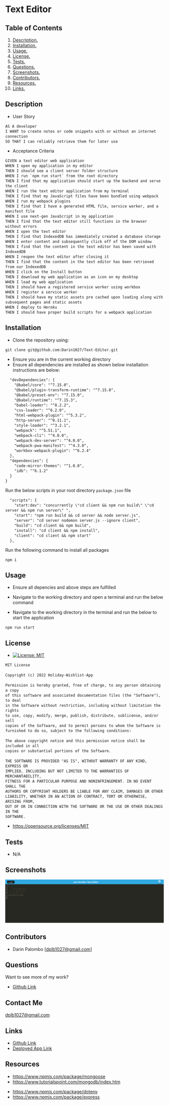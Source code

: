 # Text Editor

## Table of Contents

1. [ Description. ](#description)
2. [ Installation. ](#installation)
3. [ Usage. ](#usage)
4. [ License. ](#license)
5. [ Tests. ](#tests)
6. [ Questions. ](#questions)
7. [ Screenshots. ](#screenshots)
8. [ Contributors. ](#contributors)
9. [ Resources. ](#resources)
10. [ Links. ](#links)

## Description

- User Story

```
AS A developer
I WANT to create notes or code snippets with or without an internet connection
SO THAT I can reliably retrieve them for later use
```

- Acceptance Criteria

```
GIVEN a text editor web application
WHEN I open my application in my editor
THEN I should see a client server folder structure
WHEN I run `npm run start` from the root directory
THEN I find that my application should start up the backend and serve the client
WHEN I run the text editor application from my terminal
THEN I find that my JavaScript files have been bundled using webpack
WHEN I run my webpack plugins
THEN I find that I have a generated HTML file, service worker, and a manifest file
WHEN I use next-gen JavaScript in my application
THEN I find that the text editor still functions in the browser without errors
WHEN I open the text editor
THEN I find that IndexedDB has immediately created a database storage
WHEN I enter content and subsequently click off of the DOM window
THEN I find that the content in the text editor has been saved with IndexedDB
WHEN I reopen the text editor after closing it
THEN I find that the content in the text editor has been retrieved from our IndexedDB
WHEN I click on the Install button
THEN I download my web application as an icon on my desktop
WHEN I load my web application
THEN I should have a registered service worker using workbox
WHEN I register a service worker
THEN I should have my static assets pre cached upon loading along with subsequent pages and static assets
WHEN I deploy to Heroku
THEN I should have proper build scripts for a webpack application
```

## Installation

- Clone the repository using:

```
git clone git@github.com:Darin1027/Text-Editor.git
```

- Ensure you are in the current working directory
- Ensure all dependencies are installed as shown below installation instructions are below:

```
  "devDependencies": {
    "@babel/core": "^7.15.0",
    "@babel/plugin-transform-runtime": "^7.15.0",
    "@babel/preset-env": "^7.15.0",
    "@babel/runtime": "^7.15.3",
    "babel-loader": "^8.2.2",
    "css-loader": "^6.2.0",
    "html-webpack-plugin": "^5.3.2",
    "http-server": "^0.11.1",
    "style-loader": "^3.2.1",
    "webpack": "^5.51.1",
    "webpack-cli": "^4.8.0",
    "webpack-dev-server": "^4.0.0",
    "webpack-pwa-manifest": "^4.3.0",
    "workbox-webpack-plugin": "^6.2.4"
  },
  "dependencies": {
    "code-mirror-themes": "^1.0.0",
    "idb": "^6.1.2"
  }
}

```

Run the below scripts in your root directory `package.json` file

```
  "scripts": {
    "start:dev": "concurrently \"cd client && npm run build\" \"cd server && npm run server\" ",
    "start": "npm run build && cd server && node server.js",
    "server": "cd server nodemon server.js --ignore client",
    "build": "cd client && npm build",
    "install": "cd client && npm install",
    "client": "cd client && npm start"
  },
```

Run the following command to install all packages

```
npm i
```

## Usage

- Ensure all depencies and above steps are fulfilled
- Navigate to the working directory and open a terminal and run the below command

- Navigate to the working directory in the terminal and run the below to start the application

```
npm run start
```

## License

- [![License: MIT](https://img.shields.io/badge/License-MIT-yellow.svg)](https://opensource.org/licenses/MIT)

```
MIT License

Copyright (c) 2022 Holiday-Wishlist-App

Permission is hereby granted, free of charge, to any person obtaining a copy
of this software and associated documentation files (the "Software"), to deal
in the Software without restriction, including without limitation the rights
to use, copy, modify, merge, publish, distribute, sublicense, and/or sell
copies of the Software, and to permit persons to whom the Software is
furnished to do so, subject to the following conditions:

The above copyright notice and this permission notice shall be included in all
copies or substantial portions of the Software.

THE SOFTWARE IS PROVIDED "AS IS", WITHOUT WARRANTY OF ANY KIND, EXPRESS OR
IMPLIED, INCLUDING BUT NOT LIMITED TO THE WARRANTIES OF MERCHANTABILITY,
FITNESS FOR A PARTICULAR PURPOSE AND NONINFRINGEMENT. IN NO EVENT SHALL THE
AUTHORS OR COPYRIGHT HOLDERS BE LIABLE FOR ANY CLAIM, DAMAGES OR OTHER
LIABILITY, WHETHER IN AN ACTION OF CONTRACT, TORT OR OTHERWISE, ARISING FROM,
OUT OF OR IN CONNECTION WITH THE SOFTWARE OR THE USE OR OTHER DEALINGS IN THE
SOFTWARE.
```

- https://opensource.org/licenses/MIT

## Tests

- N/A

## Screenshots

![Photo ex.1](./images/Screenshot%202023-01-14%20052305.png)

## Contributors

- Darin Palombo [dplb1027@gmail.com]

## Questions

Want to see more of my work?

- [Github Link](https://github.com/Darin1027)
  <br/>

## Contact Me

dplb1027@gmail.com

## Links

- [Github Link](https://github.com/Darin1027/Text-Editor)
- [Deployed App Link]()

## Resources

- https://www.npmjs.com/package/mongoose
- https://www.tutorialspoint.com/mongodb/index.htm

* https://www.npmjs.com/package/dotenv
* https://www.npmjs.com/package/express

